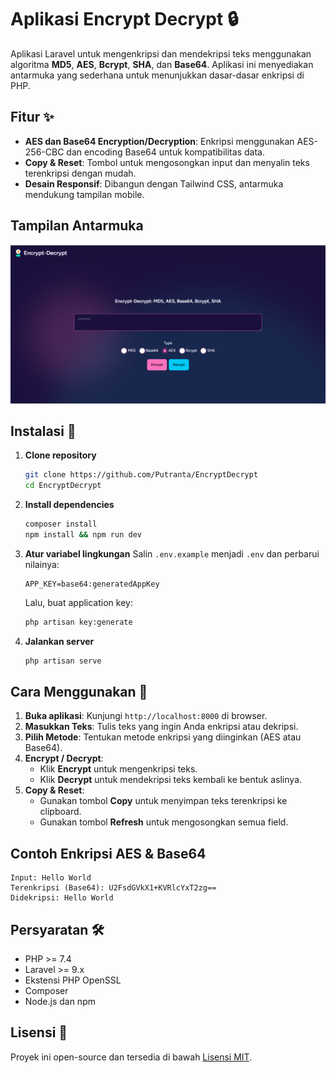 # Aplikasi Encrypt Decrypt 🔒

Aplikasi Laravel untuk mengenkripsi dan mendekripsi teks menggunakan algoritma **MD5**, **AES**, **Bcrypt**, **SHA**, dan **Base64**. Aplikasi ini menyediakan antarmuka yang sederhana untuk menunjukkan dasar-dasar enkripsi di PHP.

## Fitur ✨

-   **AES dan Base64 Encryption/Decryption**: Enkripsi menggunakan AES-256-CBC dan encoding Base64 untuk kompatibilitas data.
-   **Copy & Reset**: Tombol untuk mengosongkan input dan menyalin teks terenkripsi dengan mudah.
-   **Desain Responsif**: Dibangun dengan Tailwind CSS, antarmuka mendukung tampilan mobile.

## Tampilan Antarmuka

![Tampilan Antarmuka Aplikasi](public/image.png)

## Instalasi 🚀

1. **Clone repository**

    ```bash
    git clone https://github.com/Putranta/EncryptDecrypt
    cd EncryptDecrypt
    ```

2. **Install dependencies**

    ```bash
    composer install
    npm install && npm run dev
    ```

3. **Atur variabel lingkungan**
   Salin `.env.example` menjadi `.env` dan perbarui nilainya:

    ```plaintext
    APP_KEY=base64:generatedAppKey
    ```

    Lalu, buat application key:

    ```bash
    php artisan key:generate
    ```

4. **Jalankan server**
    ```bash
    php artisan serve
    ```

## Cara Menggunakan 📝

1. **Buka aplikasi**: Kunjungi `http://localhost:8000` di browser.
2. **Masukkan Teks**: Tulis teks yang ingin Anda enkripsi atau dekripsi.
3. **Pilih Metode**: Tentukan metode enkripsi yang diinginkan (AES atau Base64).
4. **Encrypt / Decrypt**:
    - Klik **Encrypt** untuk mengenkripsi teks.
    - Klik **Decrypt** untuk mendekripsi teks kembali ke bentuk aslinya.
5. **Copy & Reset**:
    - Gunakan tombol **Copy** untuk menyimpan teks terenkripsi ke clipboard.
    - Gunakan tombol **Refresh** untuk mengosongkan semua field.

## Contoh Enkripsi AES & Base64

```plaintext
Input: Hello World
Terenkripsi (Base64): U2FsdGVkX1+KVRlcYxT2zg==
Didekripsi: Hello World
```

## Persyaratan 🛠️

-   PHP >= 7.4
-   Laravel >= 9.x
-   Ekstensi PHP OpenSSL
-   Composer
-   Node.js dan npm

## Lisensi 📄

Proyek ini open-source dan tersedia di bawah [Lisensi MIT](https://opensource.org/licenses/MIT).
